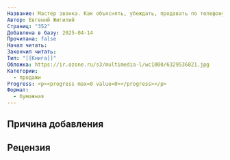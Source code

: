 ```yaml
---
Название: Мастер звонка. Как объяснять, убеждать, продавать по телефону
Автор: Евгений Жигилий
Страниц: "352"
Добавлена в базу: 2025-04-14
Прочитана: false
Начал читать: 
Закончил читать: 
Тип: "[[Книга]]"
Обложка: https://ir.ozone.ru/s3/multimedia-l/wc1000/6329536821.jpg
Категории:
  - продажи
Progress: <p><progress max=0 value=0></progress></p>
Формат:
  - бумажная
---
```

## Причина добавления


## Рецензия
